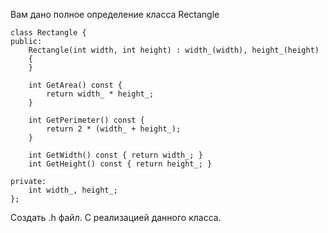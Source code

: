 Вам дано полное определение класса Rectangle
```
class Rectangle {
public:
    Rectangle(int width, int height) : width_(width), height_(height)
    {
    }

    int GetArea() const {
        return width_ * height_;
    }

    int GetPerimeter() const {
        return 2 * (width_ + height_);
    }

    int GetWidth() const { return width_; }
    int GetHeight() const { return height_; }

private:
    int width_, height_;
};
```
Создать .h файл. С реализацией данного класса.
